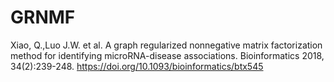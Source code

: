 # GRNMF


  Xiao, Q.,Luo J.W. et al. A graph regularized nonnegative matrix factorization method for identifying microRNA-disease associations. Bioinformatics 2018, 34(2):239-248. https://doi.org/10.1093/bioinformatics/btx545
